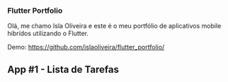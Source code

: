 ### Flutter Portfolio

Olá, me chamo Isla Oliveira e este é o meu portfólio de aplicativos mobile hibrídos utilizando o Flutter.

Demo: https://github.com/islaoliveira/flutter_portfolio/

## App #1 - Lista de Tarefas
